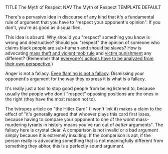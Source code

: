 TITLE The Myth of Respect
NAV The Myth of Respect
TEMPLATE DEFAULT

There's a pervasive idea in discourse of any kind that it's a fundamental rule of argument that you have to "respect your opponent's opinion". If you don't, you're as good as disqualified.

This idea is absurd. Why should you "respect" something you know is wrong and destructive? Should you "respect" the opinion of someone who claims black people are sub-human and should be slaves? How is advocating [mass theft and violent mob rule](/protagonism/anarchism) and [victim punishment](/protagonism/imprisonment) any different? (Remember that [everyone's actions have to be analyzed from their own perspective](/protagonism/moral_conflict).)

Anger is not a fallacy. [Even flaming is not a fallacy](not_ad_hominem). Dismissing your opponent's argument for the way they express it is what *is* a fallacy.

It's really just a tool to stop good people from being listened to, because usually the people who don't "respect" opposing positions are the ones in the right (they have the most reason not to).

The tvtropes article on "the Hitler Card" (I won't link it) makes a claim to the effect of "it's generally agreed that whoever plays this card first loses, because having to compare your opponent to one of the worst mass-murdering tyrants in history means you've run out of *better* arguments". The fallacy here is crystal clear. A comparison is not invalid or a bad argument simply because it is extremely insulting. If the comparison is apt, if the person really is advocating something that is not meaningfully different from something they abhor, this is a perfectly sound argument.
<!--No, the first person to play this card does <i>not</i> automatically lose the argument. Comparing your opponent to Hitler is <i>not</i> inherently a bad argument! If your opponent's position is genuinely similar to Hitler's and assuming they don't defend him, this is just a valid comparison to point out someone else's internal contradictions.-->
